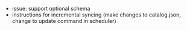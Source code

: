 * issue: support optional schema
* instructions for incremental syncing (make changes to catalog.json, change to update command in scheduler)
